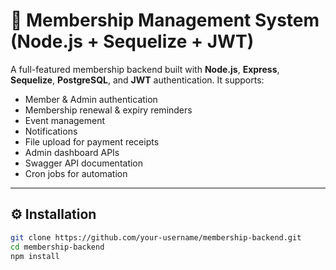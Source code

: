 # 🧾 Membership Management System (Node.js + Sequelize + JWT)

A full-featured membership backend built with **Node.js**, **Express**, **Sequelize**, **PostgreSQL**, and **JWT** authentication. It supports:

- Member & Admin authentication
- Membership renewal & expiry reminders
- Event management
- Notifications
- File upload for payment receipts
- Admin dashboard APIs
- Swagger API documentation
- Cron jobs for automation

---

## ⚙️ Installation

```bash
git clone https://github.com/your-username/membership-backend.git
cd membership-backend
npm install


